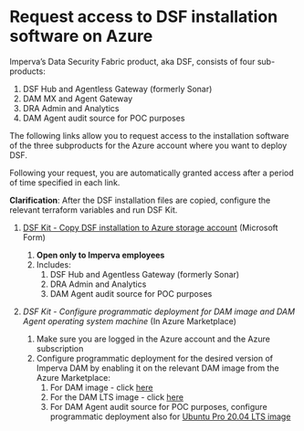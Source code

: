 # Request access to DSF installation software on Azure

Imperva’s Data Security Fabric product, aka DSF, consists of four sub-products:
1. DSF Hub and Agentless Gateway (formerly Sonar)
2. DAM MX and Agent Gateway
3. DRA Admin and Analytics 
4. DAM Agent audit source for POC purposes

The following links allow you to request access to the installation software of the three subproducts for the Azure account where you want to deploy DSF.

Following your request, you are automatically granted access after a period of time specified in each link.

**Clarification**: After the DSF installation files are copied, configure the relevant terraform variables and run DSF Kit.

1. [DSF Kit - Copy DSF installation to Azure storage account](https://forms.office.com/r/xVgzA9d5nz) (Microsoft Form)
   1. **Open only to Imperva employees**
   2. Includes:
      1. DSF Hub and Agentless Gateway (formerly Sonar)
      2. DRA Admin and Analytics 
      3. DAM Agent audit source for POC purposes

2. _DSF Kit - Configure programmatic deployment for DAM image and DAM Agent operating system machine_ (In Azure Marketplace)
   1. Make sure you are logged in the Azure account and the Azure subscription 
   2. Configure programmatic deployment for the desired version of Imperva DAM by enabling it on the relevant DAM image from the Azure Marketplace:
      1. For DAM image - click [here](https://portal.azure.com/#view/Microsoft_Azure_Marketplace/LegalTermsSkuProgrammaticAccessBlade/legalTermsSkuProgrammaticAccessData~/%7B%22product%22%3A%7B%22publisherId%22%3A%22imperva%22%2C%22offerId%22%3A%22imperva-dam-v14%22%2C%22planId%22%3A%22securesphere-imperva-dam-14%22%2C%22standardContractAmendmentsRevisionId%22%3Anull%2C%22isCspEnabled%22%3Atrue%7D%7D)
      2. For the DAM LTS image - click [here](https://portal.azure.com/#view/Microsoft_Azure_Marketplace/LegalTermsSkuProgrammaticAccessBlade/legalTermsSkuProgrammaticAccessData~/%7B%22product%22%3A%7B%22publisherId%22%3A%22imperva%22%2C%22offerId%22%3A%22imperva-dam-v14-lts%22%2C%22planId%22%3A%22securesphere-imperva-dam-14%22%2C%22standardContractAmendmentsRevisionId%22%3Anull%2C%22isCspEnabled%22%3Atrue%7D%7D)
      3. For DAM Agent audit source for POC purposes, configure programmatic deployment also for [Ubuntu Pro 20.04 LTS image](https://portal.azure.com/#view/Microsoft_Azure_Marketplace/LegalTermsSkuProgrammaticAccessBlade/legalTermsSkuProgrammaticAccessData~/%7B%22product%22%3A%7B%22publisherId%22%3A%22canonical%22%2C%22offerId%22%3A%220001-com-ubuntu-pro-focal%22%2C%22planId%22%3A%22pro-20_04-lts%22%2C%22standardContractAmendmentsRevisionId%22%3Anull%2C%22isCspEnabled%22%3Atrue%7D%7D)

